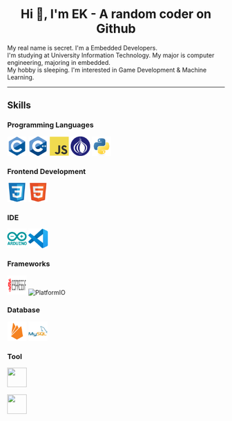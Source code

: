<h1 align="center">Hi 👋, I'm EK - A random coder on Github</h1>

My real name is secret. I'm a Embedded Developers. <br>
I'm studying at University Information Technology. My major is computer engineering, majoring in embedded. <br>
My hobby is sleeping. I'm interested in Game Development & Machine Learning.<br>

---

<h2 align="left">Skills </h2>
<h3>Programming Languages</h3>
<p align="left">
  <img src="https://github.com/devicons/devicon/blob/master/icons/c/c-original.svg" alt="C" width="45" height="45"/>
  <img src="https://github.com/devicons/devicon/blob/master/icons/cplusplus/cplusplus-original.svg" alt="C++" width="45" height="45"/>
  <img src="https://github.com/devicons/devicon/blob/master/icons/javascript/javascript-original.svg" alt="JS" width="45" height="45"/>
  <img src="https://github.com/devicons/devicon/blob/master/icons/perl/perl-original.svg" alt="perl" width="45" height="45"/>
  <img src="https://github.com/devicons/devicon/blob/master/icons/python/python-original.svg" alt="python" width="45" height="45"/>
</p>
<h3>Frontend Development</h3>
<p align="left">
  <img src="https://github.com/devicons/devicon/blob/master/icons/css3/css3-original.svg" alt="CSS" width="45" height="45"/>
  <img src="https://github.com/devicons/devicon/blob/master/icons/html5/html5-original.svg" alt="html" width="45" height="45"/>
</p>
<h3>IDE</h3>
<p align="left">
  <img src="https://github.com/devicons/devicon/blob/master/icons/arduino/arduino-original-wordmark.svg" alt="Arduino" width="45" height="45"/>
  <img src="https://github.com/devicons/devicon/blob/master/icons/vscode/vscode-original.svg" alt="VScode" width="45" height="45"/>
</p>
<h3>Frameworks</h3>
<p align="left">
  <img src="https://github.com/espressif/esp-idf/blob/master/docs/_static/espressif-logo.svg" alt="esp-idf" width="45" height="45"/>
  <img src="https://upload.wikimedia.org/wikipedia/commons/c/cd/PlatformIO_logo.svg" alt="PlatformIO" width="45" height="45"/>
</p>
<h3>Database</h3>
<p align="left">
  <img src="https://github.com/devicons/devicon/blob/master/icons/firebase/firebase-plain.svg" alt="firebase" width="45" height="45"/>
  <img src="https://github.com/devicons/devicon/blob/master/icons/mysql/mysql-original-wordmark.svg" alt="MySQL" width="45" height="45"/>
</p>
<h3>Tool</h3>
<p align="left">
  <img src="" alt="" width="45" height="45"/>
</p>
  <img src="" alt="" width="45" height="45"/>





  
